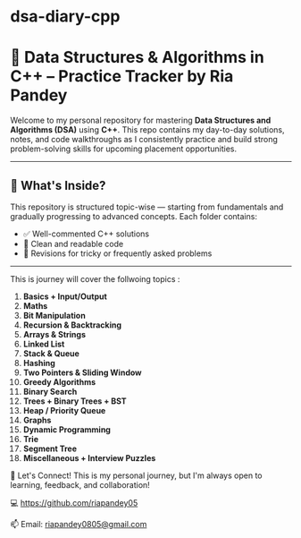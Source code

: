 # dsa-diary-cpp
# 🧠 Data Structures & Algorithms in C++ – Practice Tracker by Ria Pandey

Welcome to my personal repository for mastering **Data Structures and Algorithms (DSA)** using **C++**. This repo contains my day-to-day solutions, notes, and code walkthroughs as I consistently practice and build strong problem-solving skills for upcoming placement opportunities.

---

## 📌 What's Inside?

This repository is structured topic-wise — starting from fundamentals and gradually progressing to advanced concepts. Each folder contains:

- ✅ Well-commented C++ solutions
- 📝 Clean and readable code
- 🔁 Revisions for tricky or frequently asked problems

---

This is journey will cover the follwoing topics :

1. **Basics + Input/Output**
2. **Maths**
3. **Bit Manipulation**
4. **Recursion & Backtracking**
5. **Arrays & Strings**
6. **Linked List**
7. **Stack & Queue**
8. **Hashing**
9. **Two Pointers & Sliding Window**
10. **Greedy Algorithms**
11. **Binary Search**
12. **Trees + Binary Trees + BST**
13. **Heap / Priority Queue**
14. **Graphs**
15. **Dynamic Programming**
16. **Trie**
17. **Segment Tree**
18. **Miscellaneous + Interview Puzzles**

🙌 Let's Connect!
This is my personal journey, but I'm always open to learning, feedback, and collaboration!

💻 https://github.com/riapandey05

📫 Email: riapandey0805@gmail.com
